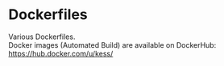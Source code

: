 # Dockerfiles
Various Dockerfiles.  
Docker images (Automated Build) are available on DockerHub: https://hub.docker.com/u/kess/  
